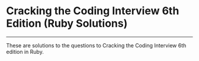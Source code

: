 # Cracking the Coding Interview 6th Edition (Ruby Solutions)
---

These are solutions to the questions to Cracking the Coding Interview 6th edition in Ruby.
